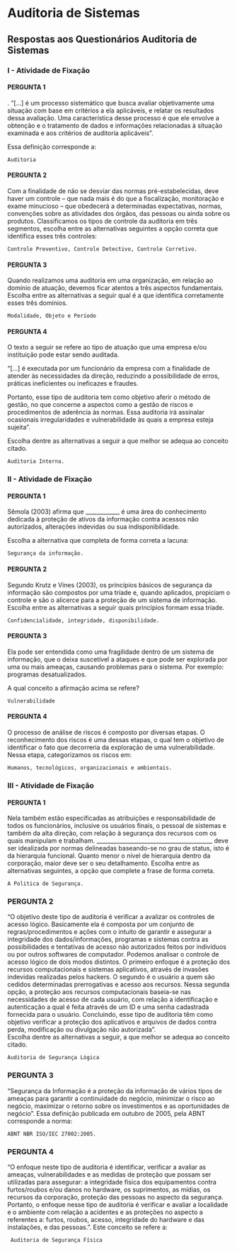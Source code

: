 # Auditoria de Sistemas

## Respostas aos Questionários Auditoria de Sistemas

### I - Atividade de Fixação

#### PERGUNTA 1

. “[...] é um processo sistemático que busca avaliar objetivamente uma situação com base em critérios a ela aplicáveis, e relatar os resultados dessa avaliação. Uma característica desse processo é que ele envolve a obtenção e o tratamento de dados e informações relacionadas à situação examinada e aos critérios de auditoria aplicáveis”.  

Essa definição corresponde a:  

```Text
Auditoria
```

#### PERGUNTA 2

Com a finalidade de não se desviar das normas pré-estabelecidas, deve haver um controle – que nada mais é do que a fiscalização, monitoração e exame minucioso – que obedecerá a determinadas expectativas, normas, convenções sobre as atividades dos órgãos, das pessoas ou ainda sobre os produtos. Classificamos os tipos de controle da auditoria em três segmentos, escolha entre as alternativas seguintes a opção correta que identifica esses três controles:  

```Text
Controle Preventivo, Controle Detectivo, Controle Corretivo.
```

#### PERGUNTA 3

Quando realizamos uma auditoria em uma organização, em relação ao domínio de atuação, devemos ficar atentos a três aspectos fundamentais. Escolha entre as alternativas a seguir qual é a que identifica corretamente esses três domínios.  

```Text
Modalidade, Objeto e Período
```

#### PERGUNTA 4

O texto a seguir se refere ao tipo de atuação que uma empresa e/ou instituição pode estar sendo auditada.  

“[...] é executada por um funcionário da empresa com a finalidade de atender às necessidades da direção, reduzindo a possibilidade de erros, práticas ineficientes ou ineficazes e fraudes.  

Portanto, esse tipo de auditoria tem como objetivo aferir o método de gestão, no que concerne a aspectos como a gestão de riscos e procedimentos de aderência às normas. Essa auditoria irá assinalar ocasionais irregularidades e vulnerabilidade às quais a empresa esteja sujeita”.  

Escolha dentre as alternativas a seguir a que melhor se adequa ao conceito citado.  

```Text
Auditoria Interna.
```

### II - Atividade de Fixação

#### PERGUNTA 1

Sêmola (2003) afirma que ____________ é uma área do conhecimento dedicada à proteção de ativos da informação contra acessos não autorizados, alterações indevidas ou sua indisponibilidade.  

Escolha a alternativa que completa de forma correta a lacuna:  

```Text
Segurança da informação.
```

#### PERGUNTA 2

Segundo Krutz e Vines (2003), os princípios básicos de segurança da informação são compostos por uma tríade e, quando aplicados, propiciam o controle e são o alicerce para a proteção de um sistema de informação. Escolha entre as alternativas a seguir quais princípios formam essa tríade.  

```Text
Confidencialidade, integridade, disponibilidade.
```

#### PERGUNTA 3

Ela pode ser entendida como uma fragilidade dentro de um sistema de informação, que o deixa suscetível a ataques e que pode ser explorada por uma ou mais ameaças, causando problemas para o sistema. Por exemplo: programas desatualizados.  

A qual conceito a afirmação acima se refere?  

```Text
Vulnerabilidade
```

#### PERGUNTA 4

O processo de análise de riscos é composto por diversas etapas. O reconhecimento dos riscos é uma dessas etapas, o qual tem o objetivo de identificar o fato que decorreria da exploração de uma vulnerabilidade. Nessa etapa, categorizamos os riscos em:  

```Text
Humanos, tecnológicos, organizacionais e ambientais.
```

### III - Atividade de Fixação

#### PERGUNTA 1

Nela também estão especificadas as atribuições e responsabilidade de todos os funcionários, inclusive os usuários finais, o pessoal de sistemas e também da alta direção, com relação à segurança dos recursos com os quais manipulam e trabalham. _________________________________________ deve ser idealizada por normas delineadas baseando-se no grau de status, isto é da hierarquia funcional. Quanto menor o nível de hierarquia dentro da corporação, maior deve ser o seu detalhamento. Escolha entre as alternativas seguintes, a opção que complete a frase de forma correta.  

```Text
A Politica de Segurança.
```

### PERGUNTA 2

“O objetivo deste tipo de auditoria é verificar a avalizar os controles de acesso lógico. Basicamente ela é composta por um conjunto de regras/procedimentos e ações com o intuito de garantir e assegurar a integridade dos dados/informações, programas e sistemas contra as possibilidades e tentativas de acesso não autorizados feitos por indivíduos ou por outros softwares de computador. Podemos analisar o controle de acesso lógico de dois modos distintos. O primeiro enfoque é a proteção dos recursos computacionais e sistemas aplicativos, através de invasões indevidas realizadas pelos hackers. O segundo é o usuário a quem são cedidos determinadas prerrogativas e acesso aos recursos. Nessa segunda opção, a proteção aos recursos computacionais baseia-se nas necessidades de acesso de cada usuário, com relação a identificação e autenticação a qual é feita através de um ID e uma senha cadastrada fornecida para o usuário. Concluindo, esse tipo de auditoria têm como objetivo verificar a proteção dos aplicativos e arquivos de dados contra perda, modificação ou divulgação não autorizada”.  
Escolha dentre as alternativas a seguir, a que melhor se adequa ao conceito citado.  

```Text
Auditoria de Segurança Lógica
```

### PERGUNTA 3

“Segurança da Informação é a proteção da informação de vários tipos de ameaças para garantir a continuidade do negócio, minimizar o risco ao negócio, maximizar o retorno sobre os investimentos e as oportunidades de negócio”. Essa definição publicada em outubro de 2005, pela ABNT corresponde a norma:  

```Text
ABNT NBR ISO/IEC 27002:2005.
```

### PERGUNTA 4

“O enfoque neste tipo de auditoria é identificar, verificar a avaliar as ameaças, vulnerabilidades e as medidas de proteção que possam ser utilizadas para assegurar: a integridade física dos equipamentos contra furtos/roubos e/ou danos no hardware, os suprimentos, as mídias, os recursos da corporação, proteção das pessoas no aspecto da segurança. Portanto, o enfoque nesse tipo de auditoria é verificar e avaliar a localidade e o ambiente com relação a acidentes e as proteções no aspecto a referentes a: furtos, roubos, acesso, integridade do hardware e das instalações, e das pessoas.”. Este conceito se refere a:  

```Text
 Auditoria de Segurança Física
 ```
